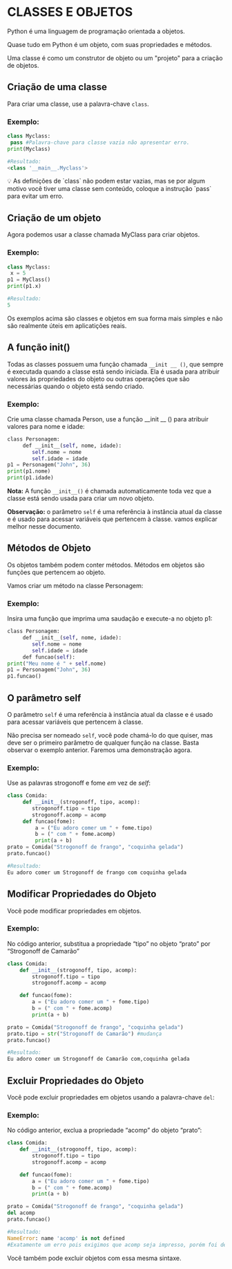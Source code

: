 # CLASSES E OBJETOS

Python é uma linguagem de programação orientada a objetos.

Quase tudo em Python é um objeto, com suas propriedades e métodos.

Uma classe é como um construtor de objeto ou um "projeto" para a criação de objetos.

## Criação de uma classe

Para criar uma classe, use a palavra-chave `class`.

### Exemplo:

```python
class Myclass:
 pass #Palavra-chave para classe vazia não apresentar erro.
print(Myclass)

#Resultado:
<class '__main__.Myclass'>
```

<aside>
💡 As definições de `class` não podem estar vazias, mas se por algum motivo você tiver uma classe sem conteúdo, coloque a instrução `pass` para evitar um erro.

</aside>

## Criação de um objeto

Agora podemos usar a classe chamada MyClass para criar objetos.

### Exemplo:

```python
class Myclass:
 x = 5
p1 = MyClass()
print(p1.x)

#Resultado:
5
```

Os exemplos acima são classes e objetos em sua forma mais simples e não são realmente úteis em aplicatições reais.

## A função __init__()

Todas as classes possuem uma função chamada `__init __ ()`, que sempre é executada quando a classe está sendo iniciada. Ela é usada para atribuir valores às propriedades do objeto ou outras operações que são necessárias quando o objeto está sendo criado.

### Exemplo:

Crie uma classe chamada Person, use a função __init __ () para atribuir valores para nome e idade:

```python
class Personagem:
     def __init__(self, nome, idade):
        self.nome = nome
        self.idade = idade
p1 = Personagem("John", 36)
print(p1.nome)
print(p1.idade)
```

**Nota:** A função `__init__()` é chamada automaticamente toda vez que a classe está sendo usada para criar um novo objeto. 

**Observação:** o parâmetro `self` é uma referência à instância atual da classe e é usado para acessar variáveis que pertencem à classe. vamos explicar melhor nesse documento.

## Métodos de Objeto

Os objetos também podem conter métodos. Métodos em objetos são funções que pertencem ao objeto.

Vamos criar um método na classe Personagem:

### Exemplo:

Insira uma função que imprima uma saudação e execute-a no objeto p1:

```python
class Personagem:
     def __init__(self, nome, idade):
        self.nome = nome    
        self.idade = idade 
     def funcao(self):
print("Meu nome é " + self.nome)
p1 = Personagem("John", 36)
p1.funcao()
```

## O parâmetro self

O parâmetro `self` é uma referência à instância atual da classe e é usado para acessar variáveis que pertencem à classe.

Não precisa ser nomeado `self`, você pode chamá-lo do que quiser, mas deve ser o primeiro parâmetro de qualquer função na classe. Basta observar o exemplo anterior. Faremos uma demonstração agora.

### Exemplo:

Use as palavras strogonoff e fome *em* vez de *self*:

```python
class Comida:
     def __init__(strogonoff, tipo, acomp):
        strogonoff.tipo = tipo
        strogonoff.acomp = acomp
     def funcao(fome):
         a = ("Eu adoro comer um " + fome.tipo)
         b = (" com " + fome.acomp)
         print(a + b)
prato = Comida("Strogonoff de frango", "coquinha gelada")
prato.funcao()

#Resultado:
Eu adoro comer um Strogonoff de frango com coquinha gelada
```

## Modificar Propriedades do Objeto

Você pode modificar propriedades em objetos.

### Exemplo:

No código anterior, substitua a propriedade “tipo” no objeto “prato” por “Strogonoff de Camarão”

```python
class Comida:
    def __init__(strogonoff, tipo, acomp):
        strogonoff.tipo = tipo
        strogonoff.acomp = acomp

    def funcao(fome):
        a = ("Eu adoro comer um " + fome.tipo)
        b = (" com " + fome.acomp)
        print(a + b)

prato = Comida("Strogonoff de frango", "coquinha gelada")
prato.tipo = str("Strogonoff de Camarão") #mudança
prato.funcao()

#Resultado:
Eu adoro comer um Strogonoff de Camarão com,coquinha gelada
```

## Excluir Propriedades do Objeto

Você pode excluir propriedades em objetos usando a palavra-chave `del`:

### Exemplo:

No código anterior, exclua a propriedade “acomp” do objeto “prato”:

```python
class Comida:
    def __init__(strogonoff, tipo, acomp):
        strogonoff.tipo = tipo
        strogonoff.acomp = acomp

    def funcao(fome):
        a = ("Eu adoro comer um " + fome.tipo)
        b = (" com " + fome.acomp)
        print(a + b)

prato = Comida("Strogonoff de frango", "coquinha gelada")
del acomp
prato.funcao()

#Resultado:
NameError: name 'acomp' is not defined
#Exatamente um erro pois exigimos que acomp seja impresso, porém foi deletada.
```

Você também pode excluir objetos com essa mesma sintaxe.